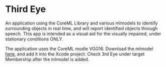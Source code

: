 # Third Eye
An application using the CoreML Library and various mlmodels to identify surrounding objects in real time, and will report identified objects through speech. This app is intended as a visual aid for the visually impaired, under stationary conditions ONLY.

The application uses the CoreML modle VGG16. Download the mlmodel [here](https://docs-assets.developer.apple.com/coreml/models/VGG16.mlmodel), and add it into the Xcode project. Check 3rd Eye under target Membership after the mlmodel is added.
